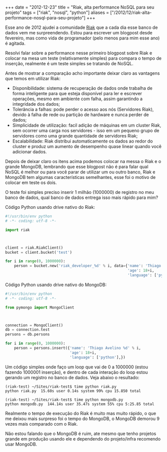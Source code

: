 +++
date = "2012-12-23"
title = "Riak, alta performance NoSQL para seu projeto"
tags = ["riak", "nosql", "python"]
aliases = ["/2012/12/riak-alta-performance-nosql-para-seu-projeto"]
+++

Esse ano de 2012 ajudei a comunidade [Riak](http://basho.com/products/riak-overview/) que a cada dia esse banco de dados vem me surpreendendo. Estou para escrever um blogpost desde fevereiro, mas como vida de programador (pelo menos para mim esse ano) é agitada.

Resolvi falar sobre a performance nesse primeiro blogpost sobre Riak e colocar na mesa um teste (relativamente simples) para compara o tempo de inserção, realmente é um teste simples se tratando de NoSQL.

Antes de mostrar a comparação acho importante deixar claro as vantagens que temos em utilizar Riak:

- Disponibilidade: sistema de recuperação de dados onde trabalha de forma inteligente para que esteja disponível para ler e escrever operações, mesmo em ambiente com falha, assim garantindo a integridade dos dados;
- Tolerância a falhas: pode perder o acesso aos nós (Servidores Riak), devido à falha de rede ou partição de hardware e nunca perder de dados;
- Simplicidade de utilização: facil adição de máquinas em um cluster Riak, sem ocorrer uma carga nos servidores - isso em um pequeno grupo de servidores como uma grande quantidade de servidores Riak;
- Escalabilidade: Riak distribui automaticamente os dados ao redor do cluster e produz um aumento de desempenho quase linear quando você adicionar dados.

Depois de deixar claro os itens acima podemos colocar na messa o Riak e o grande MongoDB, lembrando que esse blogpost não é para falar qual NoSQL é melhor ou para você parar de utilizar um ou outro banco, Riak e MongoDB tem algumas características semelhantes, esse foi o motivo de colocar em teste os dois.

O teste foi simples preciso inserir 1 milhão (1000000) de registro no meu banco de dados, qual banco de dados entrega isso mais rápido para mim?

Código Python usando drive nativo do Riak:

```python
#!/usr/bin/env python
# -*- coding: utf-8 -*-

import riak



client = riak.RiakClient()
bucket = client.bucket('test')

for i in range(0, 1000000):
    person = bucket.new('riak_developer_%d' % i, data={'name': 'Thiago Avelino %d' % i,
                                                       'age': 18+i,
                                                       'language': ['python'],})
```

Código Python usando drive nativo do MongoDB:

```python
#!/usr/bin/env python
# -*- coding: utf-8 -*-

from pymongo import MongoClient



connection = MongoClient()
db = connection.test
persons = db.persons

for i in range(0, 1000000):
    person = persons.insert({'name': 'Thiago Avelino %d' % i,
                             'age': 18+i,
                             'language': ['python'],})
```

Um código simples onde faço um loop que vai de 0 a 1000000 (estou fazendo 1000001 inserção), e dentro de cada interação do loop estou gerando um registro no banco de dados. Veja abaixo o resultado:

```shell
(riak-test) ~/Sites/riak-test$ time python riak.py
python riak.py  15.60s user 0.14s system 99% cpu 15.850 total

(riak-test) ~/Sites/riak-test$ time python mongodb.py
python mongodb.py  144.14s user 35.47s system 55% cpu 5:25.85 total
```

Realmente o tempo de execução do Riak é muito mas muito rápido, o que me deixou mais surpreso foi o tempo do MongoDB, o MongoDB demorou 9 vezes mais comparado com o Riak.

Não estou falando que o MongoDB é ruim, ate mesmo que tenho projetos grande em produção usando ele e dependendo do projeto/infra recomendo usar MongoDB.
